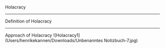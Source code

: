 Holacracy

---
Definition of Holacracy 

---

Approach of Holacracy
![Holacracy1](Users/henrikekannen/Downloads/Unbenanntes Notizbuch-7.jpg)



